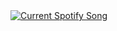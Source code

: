<a href="https://github.com/tthn0/Spotify-Readme">
  <img src="spotify-readme-jgw55xcou-kaydens-projects-552a3f04.vercel.app/api" alt="Current Spotify Song">
</a>
